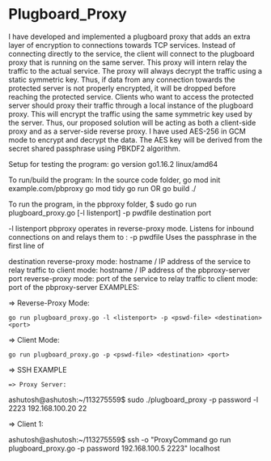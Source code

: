 # Plugboard_Proxy
I have developed and implemented a plugboard proxy that adds an extra layer of encryption to connections towards TCP services. Instead of connecting directly to the service, the client will connect to the plugboard proxy that is running on the same server. This proxy will intern relay the traffic to the actual service. The proxy will always decrypt the traffic using a static symmetric key. Thus, if data from any connection towards the protected server is not properly encrypted, it will be dropped before reaching the protected service. Clients who want to access the protected server should proxy their traffic through a local instance of the plugboard proxy. This will encrypt the traffic using the same symmetric key used by the server. Thus, our proposed solution will be acting as both a client-side proxy and as a server-side reverse proxy. 
I have used AES-256 in GCM mode to encrypt and decrypt the data. The AES key will be derived from the secret shared passphrase using PBKDF2 algorithm.

Setup for testing the program:
go version go1.16.2 linux/amd64

To run/build the program:
In the source code folder,
go mod init example.com/pbproxy
go mod tidy
go run <program name> <options>
OR
go build <program name>
./<program name> <options>
 
To run the program, in the pbproxy folder,
<prompt>$ sudo go run plugboard_proxy.go [-l listenport] -p pwdfile destination port

-l listenport       pbproxy operates in reverse-proxy mode. Listens for inbound connections on <listenport> 
                    and relays them to <destination>:<port>
-p pwdfile		    Uses the passphrase in the first line of <pwdfile>

destination         reverse-proxy mode: hostname / IP address of the service to relay traffic to
                    client mode: hostname / IP address of the pbproxy-server
port                reverse-proxy mode: port of the service to relay traffic to
                    client mode: port of the pbproxy-server
EXAMPLES:
  
  => Reverse-Proxy Mode:
	
	go run plugboard_proxy.go -l <listenport> -p <pswd-file> <destination> <port>
  
  => Client Mode:
	
	go run plugboard_proxy.go -p <pswd-file> <destination> <port>
  
  => SSH EXAMPLE
  
    => Proxy Server:
  ashutosh@ashutosh:~/113275559$ sudo ./plugboard_proxy -p password -l 2223 192.168.100.20 22
  
  => Client 1:
  
  ashutosh@ashutosh:~/113275559$ ssh -o "ProxyCommand go run plugboard_proxy.go -p password 192.168.100.5 2223" localhost
